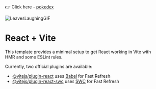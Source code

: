 
👉 Click here - [pokedex](https://cool-smoky-pokedex.netlify.app/)

![LeavesLaughingGIF](https://github.com/user-attachments/assets/e52188a0-1619-4234-b861-094581a7cd88)


# React + Vite
This template provides a minimal setup to get React working in Vite with HMR and some ESLint rules.

Currently, two official plugins are available:

- [@vitejs/plugin-react](https://github.com/vitejs/vite-plugin-react/blob/main/packages/plugin-react/README.md) uses [Babel](https://babeljs.io/) for Fast Refresh
- [@vitejs/plugin-react-swc](https://github.com/vitejs/vite-plugin-react-swc) uses [SWC](https://swc.rs/) for Fast Refresh
